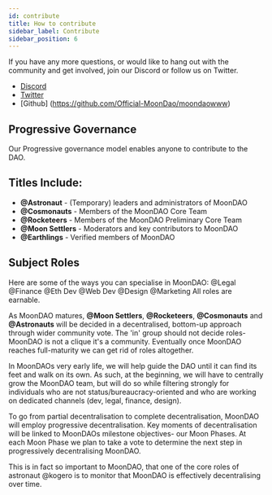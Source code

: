 ```yaml
---
id: contribute
title: How to contribute
sidebar_label: Contribute
sidebar_position: 6
---
```


If you have any more questions, or would like to hang out with the community and get involved, join our Discord or follow us on Twitter.


- [Discord](https://discord.gg/RpDEtQHcPw)
- [Twitter](https://twitter.com/OfficialMoonDAO)
- [Github] (https://github.com/Official-MoonDao/moondaowww)

## Progressive Governance

Our Progressive governance model enables anyone to contribute to the DAO. 

## Titles Include: 

- **@Astronaut** - (Temporary) leaders and administrators of MoonDAO
- **@Cosmonauts** - Members of the MoonDAO Core Team
- **@Rocketeers** - Members of the MoonDAO Preliminary Core Team
- **@Moon Settlers** - Moderators and key contributors to MoonDAO
- **@Earthlings** - Verified members of MoonDAO

## Subject Roles
Here are some of the ways you can specialise in MoonDAO:
@Legal @Finance @Eth Dev @Web Dev @Design @Marketing
All roles are earnable.

As MoonDAO matures, **@Moon Settlers**, **@Rocketeers**, **@Cosmonauts** and **@Astronauts** will be decided in a decentralised, bottom-up approach through wider community vote. The 'in' group should not decide roles- MoonDAO is not a clique it's a community. Eventually once MoonDAO reaches full-maturity we can get rid of roles altogether.

In MoonDAOs very early life, we will help guide the DAO until it can find its feet and walk on its own. As such, at the beginning, we will have to centrally grow the MoonDAO team, but will do so while filtering strongly for individuals who are not status/bureaucracy-oriented and who are working on dedicated channels (dev, legal, finance, design).

To go from partial decentralisation to complete decentralisation, MoonDAO will employ progressive decentralisation. Key moments of decentralisation will be linked to MoonDAOs milestone objectives- our Moon Phases. At each Moon Phase we plan to take a vote to determine the next step in progressively decentralising MoonDAO.

This is in fact so important to MoonDAO, that one of the core roles of astronaut @kogero is to monitor that MoonDAO is effectively decentralising over time.
